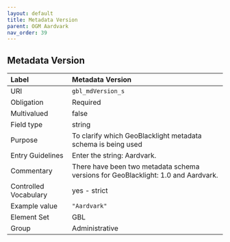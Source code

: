 ```yaml
---
layout: default
title: Metadata Version
parent: OGM Aardvark
nav_order: 39
---
```


## Metadata Version

| Label                 | Metadata Version |
|:----------------------|:-----------------|
| URI                   | `gbl_mdVersion_s` |
| Obligation            | Required |
| Multivalued           | false |
| Field type            | string |
| Purpose               | To clarify which GeoBlacklight metadata schema is being used                      |
| Entry Guidelines      | Enter the string: Aardvark. |
| Commentary            | There have been two metadata schema versions for GeoBlacklight: 1.0 and Aardvark. |
| Controlled Vocabulary | yes - strict |
| Example value         | `"Aardvark"` |
| Element Set           | GBL |
| Group                 | Administrative |
